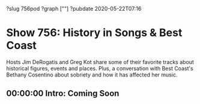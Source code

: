 ?slug 756pod
?graph [""]
?pubdate 2020-05-22T07:16

# Show 756: History in Songs & Best Coast

Hosts Jim DeRogatis and Greg Kot share some of their favorite tracks about historical figures, events and places. Plus, a conversation with Best Coast's Bethany Cosentino about sobriety and how it has affected her music.

## 00:00:00 Intro: Coming Soon